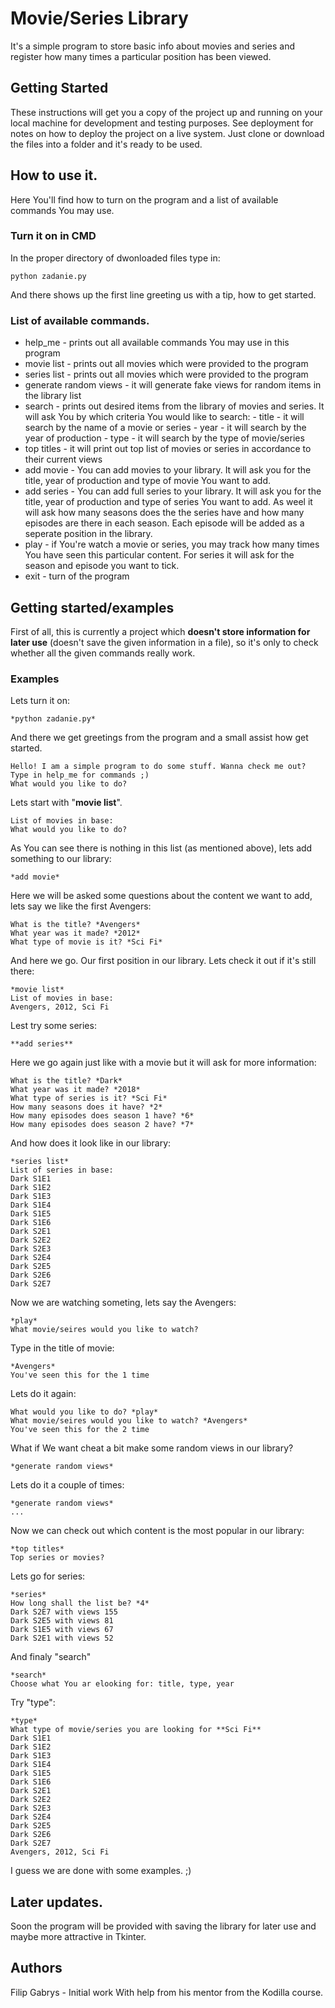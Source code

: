 # **Movie/Series Library**

It's a simple program to store basic info about movies and series and register how many times a particular position has been viewed.

## Getting Started
These instructions will get you a copy of the project up and running on your local machine for development and testing purposes. See deployment for notes on how to deploy the project on a live system. 
Just clone or download the files into a folder and it's ready to be used.

## How to use it.
Here You'll find how to turn on the program and a list of available commands You may use.
### Turn it on in CMD
In the proper directory of dwonloaded files type in:
```
python zadanie.py
```
And there shows up the first line greeting us with a tip, how to get started.
### List of available commands.
- help_me - prints out all available commands You may use in this program
- movie list - prints out all movies which were provided to the program
- series list - prints out all movies which were provided to the program
- generate random views - it will generate fake views for random items in the library list
- search - prints out desired items from the library of movies and series. It will ask You by which criteria You would like to search:
      - title - it will search by the name of a movie or series
      - year - it will search by the year of production
      - type - it will search by the type of movie/series
- top titles - it will print out top list of movies or series in accordance to their current views
- add movie - You can add movies to your library. It will ask you for the title, year of production and type of movie You want to add.
- add series - You can add full series to your library. It will ask you for the title, year of production and type of series You want to add. As weel it will ask how many seasons does the the series have and how many episodes are there in each season. Each episode will be added as a seperate position in the library.
- play - if You're watch a movie or series, you may track how many times You have seen this particular content. For series it will ask for the season and episode you want to tick.
- exit - turn of the program

## Getting started/examples
First of all, this is currently a project which **doesn't store information for later use** (doesn't save the given information in a file), so it's only to check whether all the given commands really work.
### Examples
Lets turn it on:
```
*python zadanie.py*
```
And there we get greetings from the program and a small assist how get started.
```
Hello! I am a simple program to do some stuff. Wanna check me out? Type in help_me for commands ;)
What would you like to do? 
```
Lets start with "**movie list**".
```
List of movies in base:
What would you like to do?
```
As You can see there is nothing in this list (as mentioned above), lets add something to our library:
```
*add movie*
```
Here we will be asked some questions about the content we want to add, lets say we like the first Avengers:
```
What is the title? *Avengers*
What year was it made? *2012*
What type of movie is it? *Sci Fi*
```
And here we go. Our first position in our library. Lets check it out if it's still there:
```
*movie list*
List of movies in base:
Avengers, 2012, Sci Fi
```
Lest try some series:
```
**add series**
```
Here we go again just like with a movie but it will ask for more information:
```
What is the title? *Dark*
What year was it made? *2018*
What type of series is it? *Sci Fi*
How many seasons does it have? *2*
How many episodes does season 1 have? *6*
How many episodes does season 2 have? *7*
```
And how does it look like in our library:
```
*series list*
List of series in base:
Dark S1E1
Dark S1E2
Dark S1E3
Dark S1E4
Dark S1E5
Dark S1E6
Dark S2E1
Dark S2E2
Dark S2E3
Dark S2E4
Dark S2E5
Dark S2E6
Dark S2E7
```
Now we are watching someting, lets say the Avengers:
```
*play*
What movie/seires would you like to watch? 
```
Type in the title of movie:
```
*Avengers*
You've seen this for the 1 time
```
Lets do it again:
```
What would you like to do? *play*
What movie/seires would you like to watch? *Avengers*
You've seen this for the 2 time
```
What if We want cheat a bit make some random views in our library?
```
*generate random views*
```
Lets do it a couple of times:
```
*generate random views*
...
```
Now we can check out which content is the most popular in our library:
```
*top titles*
Top series or movies?
```
Lets go for series:
```
*series*
How long shall the list be? *4*
Dark S2E7 with views 155
Dark S2E5 with views 81
Dark S1E5 with views 67
Dark S2E1 with views 52
```
And finaly "search"
```
*search*
Choose what You ar elooking for: title, type, year
```
Try "type":
```
*type*
What type of movie/series you are looking for **Sci Fi**
Dark S1E1
Dark S1E2
Dark S1E3
Dark S1E4
Dark S1E5
Dark S1E6
Dark S2E1
Dark S2E2
Dark S2E3
Dark S2E4
Dark S2E5
Dark S2E6
Dark S2E7
Avengers, 2012, Sci Fi
```
I guess we are done with some examples. ;)

## Later updates.
Soon the program will be provided with saving the library for later use and maybe more attractive in Tkinter.

## Authors
Filip Gabrys - Initial work
With help from his mentor from the Kodilla course.
